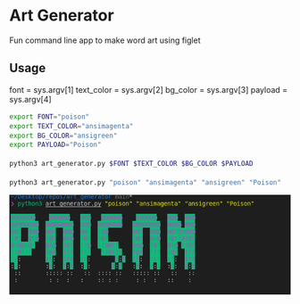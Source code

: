# Art Generator

Fun command line app to make word art using figlet

## Usage
font = sys.argv[1]
text_color = sys.argv[2]
bg_color = sys.argv[3]
payload = sys.argv[4]

```zsh
export FONT="poison"
export TEXT_COLOR="ansimagenta"
export BG_COLOR="ansigreen"
export PAYLOAD="Poison"

python3 art_generator.py $FONT $TEXT_COLOR $BG_COLOR $PAYLOAD

python3 art_generator.py "poison" "ansimagenta" "ansigreen" "Poison"
```

![Example](example.png)
